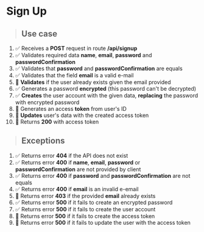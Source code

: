 # Sign Up

> ## Use case

1. ✅ Receives a **POST** request in route **/api/signup**
2. ✅ Validates required data **name**, **email**, **password** and **passwordConfirmation**
3. ✅ Validates that **password** and **passwordConfirmation** are equals
4. ✅ Validates that the field **email** is a valid e-mail
5. 🔄 **Validates** if the user already exists given the email provided
6. ✅ Generates a password **encrypted** (this password can't be decrypted)
7. ✅ **Creates** the user account with the given data, **replacing** the password with encrypted password
8. 🔄 Generates an access **token** from user's ID
9. 🔄 **Updates** user's data with the created access token
10. 🔄 Returns **200** with access token

> ## Exceptions

1. ✅ Returns error **404** if the API does not exist
2. ✅ Returns error **400** if **name**, **email**, **password** or **passwordConfirmation** are not provided by client
3. ✅ Returns error **400** if **password** and **passwordConfirmation** are not equals
4. ✅ Returns error **400** if **email** is an invalid e-email
5. 🔄 Returns error **403** if the provided **email** already exists 
6. ✅ Returns error **500** if it fails to create an encrypted password
7. ✅ Returns error **500** if it fails to create the user account
8. 🔄 Returns error **500** if it fails to create the access token
9. 🔄 Returns error **500** if it fails to update the user with the access token
